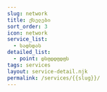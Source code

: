 ```yaml
---
slug: network
title: ქსელები
sort_order: 3
icon: network
service_list:
  - სადსდას
detailed_list:
  - point: დსფდდფდფს
tags: services
layout: service-detail.njk
permalink: /services/{{slug}}/
---
```

